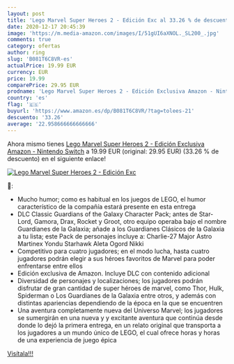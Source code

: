 ```yaml
---
layout: post
title: 'Lego Marvel Super Heroes 2 - Edición Exc al 33.26 % de descuento'
date: 2020-12-17 20:45:39
image: 'https://m.media-amazon.com/images/I/51gUI6aXNOL._SL200_.jpg'
comments: true
category: ofertas
author: ring
slug: 'B081T6C8VR-es'
actualPrice: 19.99 EUR
currency: EUR
price: 19.99
comparePrice: 29.95 EUR
prodname: 'Lego Marvel Super Heroes 2 - Edición Exclusiva Amazon - Nintendo Switch'
country: 'es'
flag: '🇪🇸'
buyurl: 'https://www.amazon.es/dp/B081T6C8VR/?tag=tolees-21'
descuento: '33.26'
average: '22.958666666666666'
---
```


Ahora mismo tienes [Lego Marvel Super Heroes 2 - Edición Exclusiva Amazon - Nintendo Switch](https://www.amazon.es/dp/B081T6C8VR/?tag=tolees-21) a 19.99 EUR (original: 29.95 EUR) (33.26 %  de descuento) en el siguiente enlace!

[![Lego Marvel Super Heroes 2 - Edición Exc](https://m.media-amazon.com/images/I/51gUI6aXNOL._SL200_.jpg)](https://www.amazon.es/dp/B081T6C8VR/?tag=tolees-21)

🔎:

- Mucho humor; como es habitual en los juegos de LEGO, el humor característico de la compañía estará presente en esta entrega
- DLC Classic Guardians of the Galaxy Character Pack; antes de Star-Lord, Gamora, Drax, Rocket y Groot, otro equipo operaba bajo el nombre Guardianes de la Galaxia; añade a los Guardianes Clásicos de la Galaxia a tu lista; este Pack de personajes incluye a: Charlie-27 Major Astro Martinex Yondu Starhawk Aleta Ogord Nikki
- Competitivo para cuatro jugadores; en el modo lucha, hasta cuatro jugadores podrán elegir a sus héroes favoritos de Marvel para poder enfrentarse entre ellos
- Edición exclusiva de Amazon. Incluye DLC con contenido adicional
- Diversidad de personajes y localizaciones; los jugadores podrán disfrutar de gran cantidad de super héroes de marvel, como Thor, Hulk, Spiderman o Los Guardianes de la Galaxia entre otros, y además con distintas apariencias dependiendo de la época en la que se encuentren
- Una aventura completamente nueva del Universo Marvel; los jugadores se sumergirán en una nueva y y excitante aventura que continúa desde donde lo dejó la primera entrega, en un relato original que transporta a los jugadores a un mundo único de LEGO, el cual ofrece horas y horas de una experiencia de juego épica

[Visítala!!!](https://www.amazon.es/dp/B081T6C8VR/?tag=tolees-21)
